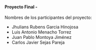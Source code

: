 #### Proyecto Final - 

Nombres de los participantes del proyecto:
- Jhulians Rubens Garcia Hinojosa
- Luis Antonio Menacho Torrez
- Juan Pablo Montoya Jiménez
- Carlos Javier Sejas Pareja


